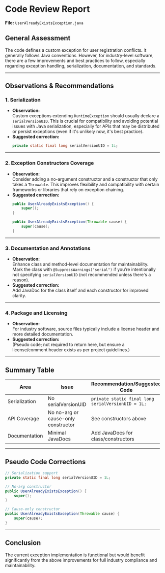 # Code Review Report

**File:** `UserAlreadyExistsException.java`

## **General Assessment**

The code defines a custom exception for user registration conflicts. It generally follows Java conventions. However, for industry-level software, there are a few improvements and best practices to follow, especially regarding exception handling, serialization, documentation, and standards.

---

## **Observations & Recommendations**

### 1. **Serialization**
- **Observation:**  
    Custom exceptions extending `RuntimeException` should usually declare a `serialVersionUID`. This is crucial for compatibility and avoiding potential issues with Java serialization, especially for APIs that may be distributed or persist exceptions (even if it's unlikely now, it's best practice).
- **Suggested correction:**
    ```java
    private static final long serialVersionUID = 1L;
    ```

---

### 2. **Exception Constructors Coverage**
- **Observation:**  
    Consider adding a no-argument constructor and a constructor that only takes a `Throwable`. This improves flexibility and compatibility with certain frameworks or libraries that rely on exception chaining.
- **Suggested correction:**
    ```java
    public UserAlreadyExistsException() {
        super();
    }

    public UserAlreadyExistsException(Throwable cause) {
        super(cause);
    }
    ```

---

### 3. **Documentation and Annotations**
- **Observation:**  
    Enhance class and method-level documentation for maintainability. Mark the class with `@SuppressWarnings("serial")` if you’re intentionally not specifying `serialVersionUID` (not recommended unless there's a reason).
- **Suggested correction:**  
    Add JavaDoc for the class itself and each constructor for improved clarity.

---

### 4. **Package and Licensing**
- **Observation:**  
    For industry software, source files typically include a license header and more detailed documentation.
- **Suggested correction:**  
    (Pseudo code; not required to return here, but ensure a license/comment header exists as per project guidelines.)

---

## **Summary Table**

| Area             | Issue                                      | Recommendation/Suggested Code             |
|------------------|--------------------------------------------|-------------------------------------------|
| Serialization    | No serialVersionUID                        | `private static final long serialVersionUID = 1L;`|
| API Coverage     | No no-arg or cause-only constructor        | See constructors above                    |
| Documentation    | Minimal JavaDocs                           | Add JavaDocs for class/constructors       |

---

## **Pseudo Code Corrections**

```java
// Serialization support
private static final long serialVersionUID = 1L;

// No-arg constructor
public UserAlreadyExistsException() {
    super();
}

// Cause-only constructor
public UserAlreadyExistsException(Throwable cause) {
    super(cause);
}
```

---

## **Conclusion**

The current exception implementation is functional but would benefit significantly from the above improvements for full industry compliance and maintainability.